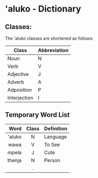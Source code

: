 # 'aluko - Dictionary

## Classes:

The 'aluko classes are shortened as follows:

| **Class**    | **Abbreviation** |
| ------------ | ---------------- |
| Noun         | N                |
| Verb         | V                |
| Adjective    | J                |
| Adverb       | A                |
| Adposition   | P                |
| Interjection | I                |

## Temporary Word List

| **Word**    | **Class**     | **Definition**                                                                                  |
| ----------: | :-----------: | :---------------------------------------------------------------------------------------------- |
| 'aluko      | N             | Language                                                                                        |
| wawa        | V             | To See                                                                                          |
| mpela       | J             | Cute                                                                                            |
| thenja      | N             | Person                                                                                          |
|             | .             |                                                                                                 |